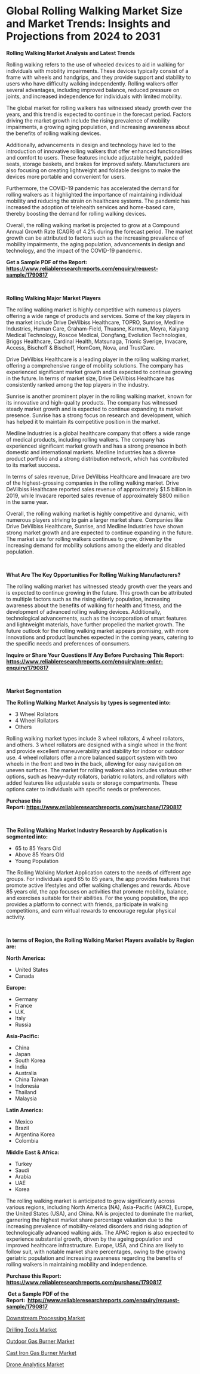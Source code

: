<p><h1>Global Rolling Walking Market Size and Market Trends: Insights and Projections from 2024 to 2031</h1></p><p><strong>Rolling Walking Market Analysis and Latest Trends</strong></p>
<p><p>Rolling walking refers to the use of wheeled devices to aid in walking for individuals with mobility impairments. These devices typically consist of a frame with wheels and handgrips, and they provide support and stability to users who have difficulty walking independently. Rolling walkers offer several advantages, including improved balance, reduced pressure on joints, and increased independence for individuals with limited mobility.</p><p>The global market for rolling walkers has witnessed steady growth over the years, and this trend is expected to continue in the forecast period. Factors driving the market growth include the rising prevalence of mobility impairments, a growing aging population, and increasing awareness about the benefits of rolling walking devices.</p><p>Additionally, advancements in design and technology have led to the introduction of innovative rolling walkers that offer enhanced functionalities and comfort to users. These features include adjustable height, padded seats, storage baskets, and brakes for improved safety. Manufacturers are also focusing on creating lightweight and foldable designs to make the devices more portable and convenient for users.</p><p>Furthermore, the COVID-19 pandemic has accelerated the demand for rolling walkers as it highlighted the importance of maintaining individual mobility and reducing the strain on healthcare systems. The pandemic has increased the adoption of telehealth services and home-based care, thereby boosting the demand for rolling walking devices.</p><p>Overall, the rolling walking market is projected to grow at a Compound Annual Growth Rate (CAGR) of 4.2% during the forecast period. The market growth can be attributed to factors such as the increasing prevalence of mobility impairments, the aging population, advancements in design and technology, and the impact of the COVID-19 pandemic.</p></p>
<p><strong>Get a Sample PDF of the Report:&nbsp; <a href="https://www.reliableresearchreports.com/enquiry/request-sample/1790817">https://www.reliableresearchreports.com/enquiry/request-sample/1790817</a></strong></p>
<p>&nbsp;</p>
<p><strong>Rolling Walking Major Market Players</strong></p>
<p><p>The rolling walking market is highly competitive with numerous players offering a wide range of products and services. Some of the key players in the market include Drive DeVilbiss Healthcare, TOPRO, Sunrise, Medline Industries, Human Care, Graham-Field, Thuasne, Karman, Meyra, Kaiyang Medical Technology, Roscoe Medical, Dongfang, Evolution Technologies, Briggs Healthcare, Cardinal Health, Matsunaga, Trionic Sverige, Invacare, Access, Bischoff & Bischoff, HomCom, Nova, and TrustCare.</p><p>Drive DeVilbiss Healthcare is a leading player in the rolling walking market, offering a comprehensive range of mobility solutions. The company has experienced significant market growth and is expected to continue growing in the future. In terms of market size, Drive DeVilbiss Healthcare has consistently ranked among the top players in the industry.</p><p>Sunrise is another prominent player in the rolling walking market, known for its innovative and high-quality products. The company has witnessed steady market growth and is expected to continue expanding its market presence. Sunrise has a strong focus on research and development, which has helped it to maintain its competitive position in the market.</p><p>Medline Industries is a global healthcare company that offers a wide range of medical products, including rolling walkers. The company has experienced significant market growth and has a strong presence in both domestic and international markets. Medline Industries has a diverse product portfolio and a strong distribution network, which has contributed to its market success.</p><p>In terms of sales revenue, Drive DeVilbiss Healthcare and Invacare are two of the highest-grossing companies in the rolling walking market. Drive DeVilbiss Healthcare reported sales revenue of approximately $1.5 billion in 2019, while Invacare reported sales revenue of approximately $800 million in the same year.</p><p>Overall, the rolling walking market is highly competitive and dynamic, with numerous players striving to gain a larger market share. Companies like Drive DeVilbiss Healthcare, Sunrise, and Medline Industries have shown strong market growth and are expected to continue expanding in the future. The market size for rolling walkers continues to grow, driven by the increasing demand for mobility solutions among the elderly and disabled population.</p></p>
<p>&nbsp;</p>
<p><strong>What Are The Key Opportunities For Rolling Walking Manufacturers?</strong></p>
<p><p>The rolling walking market has witnessed steady growth over the years and is expected to continue growing in the future. This growth can be attributed to multiple factors such as the rising elderly population, increasing awareness about the benefits of walking for health and fitness, and the development of advanced rolling walking devices. Additionally, technological advancements, such as the incorporation of smart features and lightweight materials, have further propelled the market growth. The future outlook for the rolling walking market appears promising, with more innovations and product launches expected in the coming years, catering to the specific needs and preferences of consumers.</p></p>
<p><strong>Inquire or Share Your Questions If Any Before Purchasing This Report: <a href="https://www.reliableresearchreports.com/enquiry/pre-order-enquiry/1790817">https://www.reliableresearchreports.com/enquiry/pre-order-enquiry/1790817</a></strong></p>
<p>&nbsp;</p>
<p><strong>Market Segmentation</strong></p>
<p><strong>The Rolling Walking Market Analysis by types is segmented into:</strong></p>
<p><ul><li>3 Wheel Rollators</li><li>4 Wheel Rollators</li><li>Others</li></ul></p>
<p><p>Rolling walking market types include 3 wheel rollators, 4 wheel rollators, and others. 3 wheel rollators are designed with a single wheel in the front and provide excellent maneuverability and stability for indoor or outdoor use. 4 wheel rollators offer a more balanced support system with two wheels in the front and two in the back, allowing for easy navigation on uneven surfaces. The market for rolling walkers also includes various other options, such as heavy-duty rollators, bariatric rollators, and rollators with added features like adjustable seats or storage compartments. These options cater to individuals with specific needs or preferences.</p></p>
<p><strong>Purchase this Report:&nbsp;<a href="https://www.reliableresearchreports.com/purchase/1790817">https://www.reliableresearchreports.com/purchase/1790817</a></strong></p>
<p>&nbsp;</p>
<p><strong>The Rolling Walking Market Industry Research by Application is segmented into:</strong></p>
<p><ul><li>65 to 85 Years Old</li><li>Above 85 Years Old</li><li>Young Population</li></ul></p>
<p><p>The Rolling Walking Market Application caters to the needs of different age groups. For individuals aged 65 to 85 years, the app provides features that promote active lifestyles and offer walking challenges and rewards. Above 85 years old, the app focuses on activities that promote mobility, balance, and exercises suitable for their abilities. For the young population, the app provides a platform to connect with friends, participate in walking competitions, and earn virtual rewards to encourage regular physical activity.</p></p>
<p>&nbsp;</p>
<p><strong>In terms of Region, the Rolling Walking Market Players available by Region are:</strong></p>
<p>
    <p> <strong> North America: </strong>
        <ul>
            <li>United States</li>
            <li>Canada</li>
        </ul>
        </p> 
    <p> <strong> Europe: </strong>
        <ul>
            <li>Germany</li>
            <li>France</li>
            <li>U.K.</li>
            <li>Italy</li>
            <li>Russia</li>
        </ul>
        </p> 
    <p> <strong> Asia-Pacific: </strong>
        <ul>
            <li>China</li>
            <li>Japan</li>
            <li>South Korea</li>
            <li>India</li>
            <li>Australia</li>
            <li>China Taiwan</li>
            <li>Indonesia</li>
            <li>Thailand</li>
            <li>Malaysia</li>
        </ul>
        </p> 
    <p> <strong> Latin America: </strong>
        <ul>
            <li>Mexico</li>
            <li>Brazil</li>
            <li>Argentina Korea</li>
            <li>Colombia</li>
        </ul>
        </p> 
    <p> <strong> Middle East & Africa: </strong>
        <ul>
            <li>Turkey</li>
            <li>Saudi</li>
            <li>Arabia</li>
            <li>UAE</li>
            <li>Korea</li>
        </ul>
    </p>
    </p>
<p><p>The rolling walking market is anticipated to grow significantly across various regions, including North America (NA), Asia-Pacific (APAC), Europe, the United States (USA), and China. NA is projected to dominate the market, garnering the highest market share percentage valuation due to the increasing prevalence of mobility-related disorders and rising adoption of technologically advanced walking aids. The APAC region is also expected to experience substantial growth, driven by the ageing population and improved healthcare infrastructure. Europe, USA, and China are likely to follow suit, with notable market share percentages, owing to the growing geriatric population and increasing awareness regarding the benefits of rolling walkers in maintaining mobility and independence.</p></p>
<p><strong>Purchase this Report: <a href="https://www.reliableresearchreports.com/purchase/1790817">https://www.reliableresearchreports.com/purchase/1790817</a></strong></p>
<p>&nbsp;<strong>Get a Sample PDF of the Report:&nbsp;&nbsp;<a href="https://www.reliableresearchreports.com/enquiry/request-sample/1790817">https://www.reliableresearchreports.com/enquiry/request-sample/1790817</a></strong></p>
<p><strong></strong></p>
<p><p><a href="https://medium.com/@juliepayne1928/downstream-processing-market-analysis-and-sze-forecasted-for-period-from-2023-to-2030-66fb2132d823">Downstream Processing Market</a></p><p><a href="https://medium.com/@juliepayne1928/drilling-tools-market-research-report-its-history-and-forecast-2023-to-2030-cd295eacb72e">Drilling Tools Market</a></p><p><a href="https://github.com/amae102299/Market-Research-Report-List-2/blob/main/outdoor-gas-burner-market.md">Outdoor Gas Burner Market</a></p><p><a href="https://github.com/prosalinda88/Market-Research-Report-List-2/blob/main/cast-iron-gas-burner-market.md">Cast Iron Gas Burner Market</a></p><p><a href="https://medium.com/@juliepayne1928/drone-analytics-market-trends-forecast-and-competitive-analysis-to-2030-bf31763a1ee3">Drone Analytics Market</a></p></p>